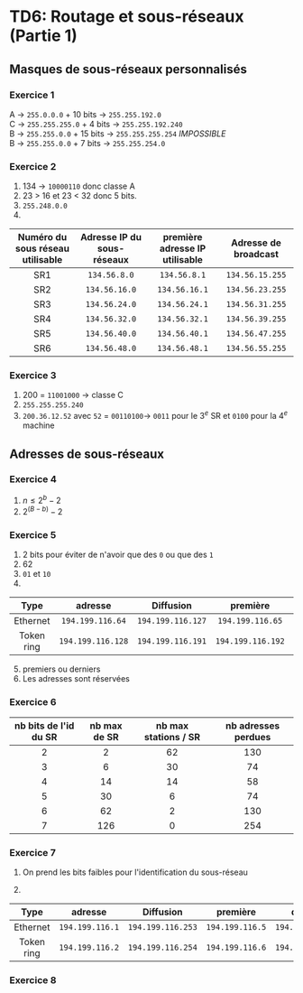 # TD6: Routage et sous-réseaux (Partie 1)

## Masques de sous-réseaux personnalisés

### Exercice 1

A $\rightarrow$ `255.0.0.0` + 10 bits $\rightarrow$ `255.255.192.0`  
C $\rightarrow$ `255.255.255.0` + 4 bits $\rightarrow$ `255.255.192.240`  
B $\rightarrow$ `255.255.0.0` + 15 bits $\rightarrow$ `255.255.255.254` *IMPOSSIBLE*  
B $\rightarrow$ `255.255.0.0` + 7 bits $\rightarrow$ `255.255.254.0`  

### Exercice 2

1. 134 -> `10000110` donc classe A  
2. 23 > 16 et 23 < 32 donc 5 bits.
3. `255.248.0.0`
4. 

| Numéro du sous réseau utilisable | Adresse IP du sous-réseaux | première adresse IP utilisable | Adresse de broadcast |
| :------------------------------: | :------------------------: | :----------------------------: | :------------------: |
|               SR1                |        `134.56.8.0`        |          `134.56.8.1`          |   `134.56.15.255`    |
|               SR2                |       `134.56.16.0`        |         `134.56.16.1`          |   `134.56.23.255`    |
|               SR3                |       `134.56.24.0`        |         `134.56.24.1`          |   `134.56.31.255`    |
|               SR4                |       `134.56.32.0`        |         `134.56.32.1`          |   `134.56.39.255`    |
|               SR5                |       `134.56.40.0`        |         `134.56.40.1`          |   `134.56.47.255`    |
|               SR6                |       `134.56.48.0`        |         `134.56.48.1`          |   `134.56.55.255`    |

### Exercice 3

1. 200 = `11001000` -> classe C
2. `255.255.255.240`
3. `200.36.12.52` avec `52` = `00110100`-> `0011` pour le 3$^e$ SR et `0100` pour la 4$^e$ machine


## Adresses de sous-réseaux

### Exercice 4

1. $n \leq 2^b - 2$
2. $2^{(B-b)}-2$

### Exercice 5

1. 2 bits pour éviter de n'avoir que des `0` ou que des `1`
2. 62
3. `01` et `10`
4. 
|    Type    |      adresse      |     Diffusion     |     première      |     dernière      |
| :--------: | :---------------: | :---------------: | :---------------: | :---------------: |
|  Ethernet  | `194.199.116.64`  | `194.199.116.127` | `194.199.116.65`  | `194.199.116.126` |
| Token ring | `194.199.116.128` | `194.199.116.191` | `194.199.116.192` | `194.199.116.190` |

5. premiers ou derniers
6. Les adresses sont réservées

### Exercice 6

| nb bits de l'id du SR | nb max de SR | nb max stations / SR | nb adresses perdues |
| :-------------------: | :----------: | :------------------: | :-----------------: |
|           2           |      2       |          62          |         130         |
|           3           |      6       |          30          |         74          |
|           4           |      14      |          14          |         58          |
|           5           |      30      |          6           |         74          |
|           6           |      62      |          2           |         130         |
|           7           |     126      |          0           |         254         |

### Exercice 7

1. On prend les bits faibles pour l'identification du sous-réseau  

2.

|    Type    |     adresse     |     Diffusion     |    première     |     dernière      |
| :--------: | :-------------: | :---------------: | :-------------: | :---------------: |
|  Ethernet  | `194.199.116.1` | `194.199.116.253` | `194.199.116.5` | `194.199.116.249` |
| Token ring | `194.199.116.2` | `194.199.116.254` | `194.199.116.6` | `194.199.116.250` |

### Exercice 8

